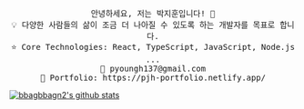 <p align="center">
  <samp>
  안녕하세요, 저는 박지훈입니다! 👋 <br>
  💡 다양한 사람들의 삶이 조금 더 나아질 수 있도록 하는 개발자를 목표로 합니다. <br>
  ⭐ Core Technologies: React, TypeScript, JavaScript, Node.js ... <br>
  📧 pyoungh137@gmail.com <br>
  💼 Portfolio: https://pjh-portfolio.netlify.app/

 [![bbagbbagn2's github stats](https://github-readme-stats.vercel.app/api/top-langs/?username=bbagbbagn2&show_icons=true&hide_border=true&title_color=004386&icon_color=004386&layout=compact)](https://github.com/bbagbbagn2)
 </samp>
</p>
